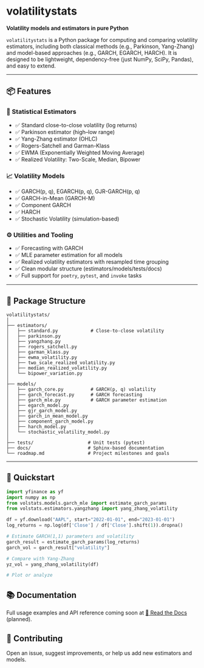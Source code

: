 # volatilitystats

**Volatility models and estimators in pure Python**

`volatilitystats` is a Python package for computing and comparing volatility estimators, including both classical methods (e.g., Parkinson, Yang-Zhang) and model-based approaches (e.g., GARCH, EGARCH, HARCH). It is designed to be lightweight, dependency-free (just NumPy, SciPy, Pandas), and easy to extend.

---

## 📦 Features

### 🧮 Statistical Estimators
- ✅ Standard close-to-close volatility (log returns)
- ✅ Parkinson estimator (high–low range)
- ✅ Yang-Zhang estimator (OHLC)
- ✅ Rogers-Satchell and Garman-Klass
- ✅ EWMA (Exponentially Weighted Moving Average)
- ✅ Realized Volatility: Two-Scale, Median, Bipower

### 📈 Volatility Models
- ✅ GARCH(p, q), EGARCH(p, q), GJR-GARCH(p, q)
- ✅ GARCH-in-Mean (GARCH-M)
- ✅ Component GARCH
- ✅ HARCH
- ✅ Stochastic Volatility (simulation-based)

### ⚙️ Utilities and Tooling
- ✅ Forecasting with GARCH
- ✅ MLE parameter estimation for all models
- ✅ Realized volatility estimators with resampled time grouping
- ✅ Clean modular structure (estimators/models/tests/docs)
- ✅ Full support for `poetry`, `pytest`, and `invoke` tasks

---

## 📁 Package Structure

```plaintext
volatilitystats/
│
├── estimators/
│   ├── standard.py            # Close-to-close volatility
│   ├── parkinson.py
│   ├── yangzhang.py
│   ├── rogers_satchell.py
│   ├── garman_klass.py
│   ├── ewma_volatility.py
│   ├── two_scale_realized_volatility.py
│   ├── median_realized_volatility.py
│   └── bipower_variation.py
│
├── models/
│   ├── garch_core.py          # GARCH(p, q) volatility
│   ├── garch_forecast.py      # GARCH forecasting
│   ├── garch_mle.py           # GARCH parameter estimation
│   ├── egarch_model.py
│   ├── gjr_garch_model.py
│   ├── garch_in_mean_model.py
│   ├── component_garch_model.py
│   ├── harch_model.py
│   └── stochastic_volatility_model.py
│
├── tests/                    # Unit tests (pytest)
├── docs/                     # Sphinx-based documentation
└── roadmap.md                # Project milestones and goals
```


---

## 🚀 Quickstart

```python
import yfinance as yf
import numpy as np
from volstats.models.garch_mle import estimate_garch_params
from volstats.estimators.yangzhang import yang_zhang_volatility

df = yf.download("AAPL", start="2022-01-01", end="2023-01-01")
log_returns = np.log(df['Close'] / df['Close'].shift(1)).dropna()

# Estimate GARCH(1,1) parameters and volatility
garch_result = estimate_garch_params(log_returns)
garch_vol = garch_result["volatility"]

# Compare with Yang-Zhang
yz_vol = yang_zhang_volatility(df)

# Plot or analyze
```


## 📚 Documentation
Full usage examples and API reference coming soon at [📘 Read the Docs](https://volstats.readthedocs.io) (planned).

## 🤝 Contributing
Open an issue, suggest improvements, or help us add new estimators and models.
